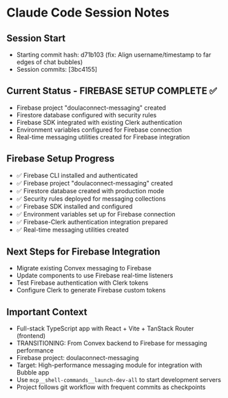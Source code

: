 # Claude Code Session Notes

## Session Start
- Starting commit hash: d71b103 (fix: Align username/timestamp to far edges of chat bubbles)
- Session commits: [3bc4155]

## Current Status - FIREBASE SETUP COMPLETE ✅
- Firebase project "doulaconnect-messaging" created
- Firestore database configured with security rules
- Firebase SDK integrated with existing Clerk authentication
- Environment variables configured for Firebase connection
- Real-time messaging utilities created for Firebase integration

## Firebase Setup Progress
- ✅ Firebase CLI installed and authenticated
- ✅ Firebase project "doulaconnect-messaging" created
- ✅ Firestore database created with production mode
- ✅ Security rules deployed for messaging collections
- ✅ Firebase SDK installed and configured
- ✅ Environment variables set up for Firebase connection
- ✅ Firebase-Clerk authentication integration prepared
- ✅ Real-time messaging utilities created

## Next Steps for Firebase Integration
- Migrate existing Convex messaging to Firebase
- Update components to use Firebase real-time listeners
- Test Firebase authentication with Clerk tokens
- Configure Clerk to generate Firebase custom tokens

## Important Context
- Full-stack TypeScript app with React + Vite + TanStack Router (frontend)
- TRANSITIONING: From Convex backend to Firebase for messaging performance
- Firebase project: doulaconnect-messaging
- Target: High-performance messaging module for integration with Bubble app
- Use `mcp__shell-commands__launch-dev-all` to start development servers
- Project follows git workflow with frequent commits as checkpoints